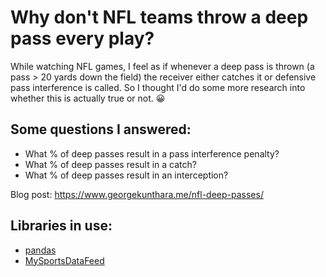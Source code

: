 # Why don't NFL teams throw a deep pass every play?

While watching NFL games, I feel as if whenever a deep pass is thrown (a pass > 20 yards down the field) the receiver either catches it or defensive pass interference is called. So I thought I'd do some more research into whether this is actually true or not. 😀

## Some questions I answered:

* What % of deep passes result in a pass interference penalty?
* What % of deep passes result in a catch? 
* What % of deep passes result in an interception? 

Blog post: https://www.georgekunthara.me/nfl-deep-passes/

## Libraries in use:

* [pandas](https://pandas.pydata.org/)
* [MySportsDataFeed](https://www.mysportsfeeds.com/)
